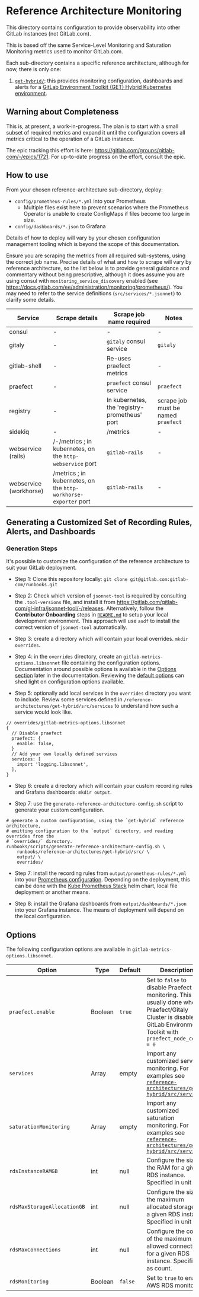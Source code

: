 # Reference Architecture Monitoring

This directory contains configuration to provide observability into other GitLab instances (not GitLab.com).

This is based off the same Service-Level Monitoring and Saturation Monitoring metrics used to monitor GitLab.com.

Each sub-directory contains a specific reference architecture, although for now, there is only one:

1. [`get-hybrid/`](get-hybrid/): this provides monitoring configuration, dashboards and alerts for a [GitLab Environment Toolkit (GET) Hybrid Kubernetes environment](https://gitlab.com/gitlab-org/quality/gitlab-environment-toolkit/-/blob/main/docs/environment_advanced_hybrid.md).

## Warning about Completeness

This is, at present, a work-in-progress. The plan is to start with a small subset of required metrics and expand it until the configuration covers all metrics critical to the operation of a GitLab instance.

The epic tracking this effort is here: <https://gitlab.com/groups/gitlab-com/-/epics/1721>. For up-to-date progress on the effort, consult the epic.

## How to use

From your chosen reference-architecture sub-directory, deploy:
* `config/prometheus-rules/*.yml` into your Prometheus
  * Multiple files exist here to prevent scenarios where the Prometheus Operator is unable to create ConfigMaps if files become too large in size.
* `config/dashboards/*.json` to Grafana

Details of how to deploy will vary by your chosen configuration management tooling which is beyond the scope of this documentation.

Ensure you are scraping the metrics from all required sub-systems, using the correct job name.  Precise details of what and how to scrape will vary by reference architecture, so the list below is to provide general guidance and commentary without being prescriptive, although it does assume you are using consul with `monitoring_service_discovery` enabled (see https://docs.gitlab.com/ee/administration/monitoring/prometheus/).  You may need to refer to the service definitions (`src/services/*.jsonnet`) to clarify some details.

| Service | Scrape details | Scrape job name required | Notes |
| ------- | -------------- | ------------------------ | ------|
| consul | - | - | - | Looks for pods in the 'consul' namespace; monitoring is kubernetes-level only |
| gitaly | - | `gitaly` consul service | `gitaly` | - |
| gitlab-shell | - | Re-uses praefect metrics | - | This is a weak proxy until gitlab-shell has more accessible metrics (see [runbooks#88](https://gitlab.com/gitlab-com/runbooks/-/issues/88) |
| praefect | - | `praefect` consul service | `praefect` | - |
| registry | - | In kubernetes, the 'registry-prometheus' port | scrape job must be named `praefect` | - |
| sidekiq | - | /metrics  | - | - |
| webservice (rails) | /-/metrics ; in kubernetes, on the `http-webservice` port  | `gitlab-rails` | - |
| webservice (workhorse) | /metrics ; in kubernetes, on the `http-workhorse-exporter` port | `gitlab-rails` | - |

## Generating a Customized Set of Recording Rules, Alerts, and Dashboards

### Generation Steps

It's possible to customize the configuration of the reference architecture to suit your GitLab deployment.

- Step 1: Clone this repository locally: `git clone git@gitlab.com:gitlab-com/runbooks.git`

- Step 2: Check which version of `jsonnet-tool` is required by consulting the `.tool-versions` file, and install it from <https://gitlab.com/gitlab-com/gl-infra/jsonnet-tool/-/releases>. Alternatively, follow the **Contributor Onboarding** steps in [`README.md`](../README.md#contributor-onboarding) to setup your local development environment. This approach will use `asdf` to install the correct version of `jsonnet-tool` automatically.

- Step 3: create a directory which will contain your local overrides. `mkdir overrides`.

- Step 4: in the `overrides` directory, create an `gitlab-metrics-options.libsonnet` file containing the configuration options. Documentation around possible options is available in the [Options section](#options) later in the documentation. Reviewing the [default options](../libsonnet/reference-architecture-options/validate.libsonnet) can shed light on configuration options available.

- Step 5: optionally add local services in the `overrides` directory you want to include. Review some services defined in `/reference-architectures/get-hybrid/src/services` to understand how such a service would look like.

```jsonnet
// overrides/gitlab-metrics-options.libsonnet
{
  // Disable praefect
  praefect: {
    enable: false,
  }
  // Add your own locally defined services
  services: [
    import 'logging.libsonnet',
  ],
}
```

- Step 6: create a directory which will contain your custom recording rules and Grafana dashboards: `mkdir output`.

- Step 7: use the `generate-reference-architecture-config.sh` script to generate your custom configuration.

```shell
# generate a custom configuration, using the `get-hybrid` reference architecture,
# emitting configuration to the `output` directory, and reading overrides from the
# `overrides/` directory.
runbooks/scripts/generate-reference-architecture-config.sh \
    runbooks/reference-architectures/get-hybrid/src/ \
    output/ \
    overrides/
```

- Step 7: install the recording rules from `output/prometheus-rules/*.yml` into your [Prometheus configuration](https://prometheus.io/docs/prometheus/latest/configuration/recording_rules/). Depending on the deployment, this can be done with the [Kube Prometheus Stack](https://github.com/prometheus-community/helm-charts/tree/main/charts/kube-prometheus-stack) helm chart, local file deployment or another means.

- Step 8: install the Grafana dashboards from `output/dashboards/*.json` into your Grafana instance. The means of deployment will depend on the local configuration.

## Options

The following configuration options are available in `gitlab-metrics-options.libsonnet`.

| **Option**        | **Type** | **Default** | **Description** |
| ----------------- | -------- | ----------- | --------------- |
| `praefect.enable` | Boolean  | `true`      | Set to `false` to disable Praefect monitoring. This is usually done when Praefect/Gitaly Cluster is disabled in GitLab Environment Toolkit with `praefect_node_count = 0` |
| `services`        | Array    | empty       | Import any customized service monitoring. For examples see [`reference-architectures/get-hybrid/src/services/`](reference-architectures/get-hybrid/src/services/)  |
| `saturationMonitoring`        | Array    | empty       | Import any customized saturation monitoring. For examples see [`reference-architectures/get-hybrid/src/services/`](reference-architectures/get-hybrid/src/services/)  |
| `rdsInstanceRAMGB`            | int      | null    | Configure the size of the RAM for a given RDS instance.  Specified in unit GB. |
| `rdsMaxStorageAllocationGB`   | int      | null    | Configure the size of the maximum allocated storage for a given RDS instance.  Specified in unit GB. |
| `rdsMaxConnections`           | int      | null    | Configure the count of the maximum allowed connections for a given RDS instance.  Specified as count. |
| `rdsMonitoring`               | Boolean  | `false` | Set to `true` to enable AWS RDS monitoring. |
